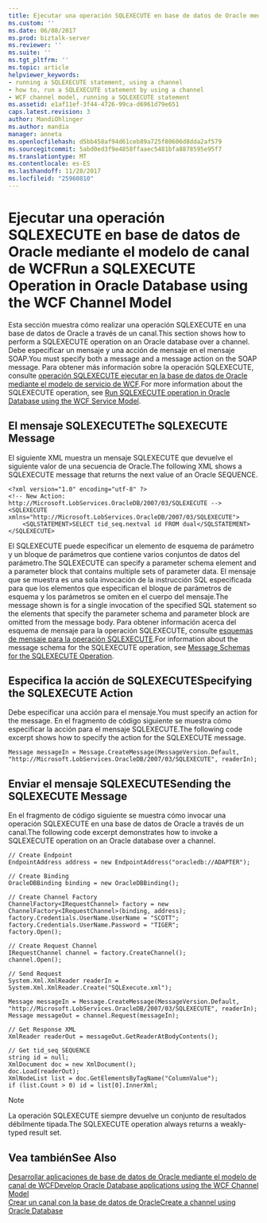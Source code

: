 ```yaml
---
title: Ejecutar una operación SQLEXECUTE en base de datos de Oracle mediante el modelo de canal de WCF | Documentos de Microsoft
ms.custom: ''
ms.date: 06/08/2017
ms.prod: biztalk-server
ms.reviewer: ''
ms.suite: ''
ms.tgt_pltfrm: ''
ms.topic: article
helpviewer_keywords:
- running a SQLEXECUTE statement, using a channel
- how to, run a SQLEXECUTE statement by using a channel
- WCF channel model, running a SQLEXECUTE statement
ms.assetid: e1af11ef-3f44-4726-99ca-d6961d79e651
caps.latest.revision: 3
author: MandiOhlinger
ms.author: mandia
manager: anneta
ms.openlocfilehash: d5bb458af94d61ceb89a725f80606d8dda2af579
ms.sourcegitcommit: 5abd0ed3f9e4858ffaaec5481bfa8878595e95f7
ms.translationtype: MT
ms.contentlocale: es-ES
ms.lasthandoff: 11/28/2017
ms.locfileid: "25960810"
---
```

# <a name="run-a-sqlexecute-operation-in-oracle-database-using-the-wcf-channel-model"></a><span data-ttu-id="d4c1f-102">Ejecutar una operación SQLEXECUTE en base de datos de Oracle mediante el modelo de canal de WCF</span><span class="sxs-lookup"><span data-stu-id="d4c1f-102">Run a SQLEXECUTE Operation in Oracle Database using the WCF Channel Model</span></span>
<span data-ttu-id="d4c1f-103">Esta sección muestra cómo realizar una operación SQLEXECUTE en una base de datos de Oracle a través de un canal.</span><span class="sxs-lookup"><span data-stu-id="d4c1f-103">This section shows how to perform a SQLEXECUTE operation on an Oracle database over a channel.</span></span> <span data-ttu-id="d4c1f-104">Debe especificar un mensaje y una acción de mensaje en el mensaje SOAP.</span><span class="sxs-lookup"><span data-stu-id="d4c1f-104">You must specify both a message and a message action on the SOAP message.</span></span> <span data-ttu-id="d4c1f-105">Para obtener más información sobre la operación SQLEXECUTE, consulte [operación SQLEXECUTE ejecutar en la base de datos de Oracle mediante el modelo de servicio de WCF](../../adapters-and-accelerators/adapter-oracle-database/run-sqlexecute-operation-in-oracle-database-using-the-wcf-service-model.md).</span><span class="sxs-lookup"><span data-stu-id="d4c1f-105">For more information about the SQLEXECUTE operation, see [Run SQLEXECUTE operation in Oracle Database using the WCF Service Model](../../adapters-and-accelerators/adapter-oracle-database/run-sqlexecute-operation-in-oracle-database-using-the-wcf-service-model.md).</span></span>  
  
## <a name="the-sqlexecute-message"></a><span data-ttu-id="d4c1f-106">El mensaje SQLEXECUTE</span><span class="sxs-lookup"><span data-stu-id="d4c1f-106">The SQLEXECUTE Message</span></span>  
 <span data-ttu-id="d4c1f-107">El siguiente XML muestra un mensaje SQLEXECUTE que devuelve el siguiente valor de una secuencia de Oracle.</span><span class="sxs-lookup"><span data-stu-id="d4c1f-107">The following XML shows a SQLEXECUTE message that returns the next value of an Oracle SEQUENCE.</span></span>  
  
```  
<?xml version="1.0" encoding="utf-8" ?>  
<!-- New Action: http://Microsoft.LobServices.OracleDB/2007/03/SQLEXECUTE -->  
<SQLEXECUTE xmlns="http://Microsoft.LobServices.OracleDB/2007/03/SQLEXECUTE">  
    <SQLSTATEMENT>SELECT tid_seq.nextval id FROM dual</SQLSTATEMENT>  
</SQLEXECUTE>  
```  
  
 <span data-ttu-id="d4c1f-108">El SQLEXECUTE puede especificar un elemento de esquema de parámetro y un bloque de parámetros que contiene varios conjuntos de datos del parámetro.</span><span class="sxs-lookup"><span data-stu-id="d4c1f-108">The SQLEXECUTE can specify a parameter schema element and a parameter block that contains multiple sets of parameter data.</span></span> <span data-ttu-id="d4c1f-109">El mensaje que se muestra es una sola invocación de la instrucción SQL especificada para que los elementos que especifican el bloque de parámetros de esquema y los parámetros se omiten en el cuerpo del mensaje.</span><span class="sxs-lookup"><span data-stu-id="d4c1f-109">The message shown is for a single invocation of the specified SQL statement so the elements that specify the parameter schema and parameter block are omitted from the message body.</span></span> <span data-ttu-id="d4c1f-110">Para obtener información acerca del esquema de mensaje para la operación SQLEXECUTE, consulte [esquemas de mensaje para la operación SQLEXECUTE](../../adapters-and-accelerators/adapter-oracle-database/message-schemas-for-the-sqlexecute-operation.md).</span><span class="sxs-lookup"><span data-stu-id="d4c1f-110">For information about the message schema for the SQLEXECUTE operation, see [Message Schemas for the SQLEXECUTE Operation](../../adapters-and-accelerators/adapter-oracle-database/message-schemas-for-the-sqlexecute-operation.md).</span></span>  
  
## <a name="specifying-the-sqlexecute-action"></a><span data-ttu-id="d4c1f-111">Especifica la acción de SQLEXECUTE</span><span class="sxs-lookup"><span data-stu-id="d4c1f-111">Specifying the SQLEXECUTE Action</span></span>  
 <span data-ttu-id="d4c1f-112">Debe especificar una acción para el mensaje.</span><span class="sxs-lookup"><span data-stu-id="d4c1f-112">You must specify an action for the message.</span></span> <span data-ttu-id="d4c1f-113">En el fragmento de código siguiente se muestra cómo especificar la acción para el mensaje SQLEXECUTE.</span><span class="sxs-lookup"><span data-stu-id="d4c1f-113">The following code excerpt shows how to specify the action for the SQLEXECUTE message.</span></span>  
  
```  
Message messageIn = Message.CreateMessage(MessageVersion.Default, "http://Microsoft.LobServices.OracleDB/2007/03/SQLEXECUTE", readerIn);  
```  
  
## <a name="sending-the-sqlexecute-message"></a><span data-ttu-id="d4c1f-114">Enviar el mensaje SQLEXECUTE</span><span class="sxs-lookup"><span data-stu-id="d4c1f-114">Sending the SQLEXECUTE Message</span></span>  
 <span data-ttu-id="d4c1f-115">En el fragmento de código siguiente se muestra cómo invocar una operación SQLEXECUTE en una base de datos de Oracle a través de un canal.</span><span class="sxs-lookup"><span data-stu-id="d4c1f-115">The following code excerpt demonstrates how to invoke a SQLEXECUTE operation on an Oracle database over a channel.</span></span>  
  
```  
// Create Endpoint  
EndpointAddress address = new EndpointAddress("oracledb://ADAPTER");  
  
// Create Binding  
OracleDBBinding binding = new OracleDBBinding();  
  
// Create Channel Factory  
ChannelFactory<IRequestChannel> factory = new ChannelFactory<IRequestChannel>(binding, address);  
factory.Credentials.UserName.UserName = "SCOTT";  
factory.Credentials.UserName.Password = "TIGER";  
factory.Open();  
  
// Create Request Channel  
IRequestChannel channel = factory.CreateChannel();  
channel.Open();  
  
// Send Request  
System.Xml.XmlReader readerIn = System.Xml.XmlReader.Create("SQLExecute.xml");  
  
Message messageIn = Message.CreateMessage(MessageVersion.Default, "http://Microsoft.LobServices.OracleDB/2007/03/SQLEXECUTE", readerIn);  
Message messageOut = channel.Request(messageIn);  
  
// Get Response XML  
XmlReader readerOut = messageOut.GetReaderAtBodyContents();  
  
// Get tid_seq SEQUENCE  
string id = null;  
XmlDocument doc = new XmlDocument();  
doc.Load(readerOut);  
XmlNodeList list = doc.GetElementsByTagName("ColumnValue");  
if (list.Count > 0) id = list[0].InnerXml;  
```  
  
> [!NOTE]
>  <span data-ttu-id="d4c1f-116">La operación SQLEXECUTE siempre devuelve un conjunto de resultados débilmente tipada.</span><span class="sxs-lookup"><span data-stu-id="d4c1f-116">The SQLEXECUTE operation always returns a weakly-typed result set.</span></span>  
  
## <a name="see-also"></a><span data-ttu-id="d4c1f-117">Vea también</span><span class="sxs-lookup"><span data-stu-id="d4c1f-117">See Also</span></span>  
 [<span data-ttu-id="d4c1f-118">Desarrollar aplicaciones de base de datos de Oracle mediante el modelo de canal de WCF</span><span class="sxs-lookup"><span data-stu-id="d4c1f-118">Develop Oracle Database applications using the WCF Channel Model</span></span>](../../adapters-and-accelerators/adapter-oracle-database/develop-oracle-database-applications-using-the-wcf-channel-model.md)  
 [<span data-ttu-id="d4c1f-119">Crear un canal con la base de datos de Oracle</span><span class="sxs-lookup"><span data-stu-id="d4c1f-119">Create a channel using Oracle Database</span></span>](../../adapters-and-accelerators/adapter-oracle-database/create-a-channel-using-oracle-database.md)